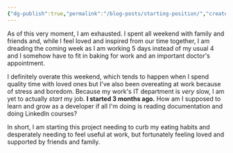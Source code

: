 ```yaml
---
{"dg-publish":true,"permalink":"/blog-posts/starting-position/","created":"2025-02-23T17:12:01.332+00:00"}
---
```


As of this very moment, I am exhausted. I spent all weekend with family and friends and, while I feel loved and inspired from our time together, I am dreading the coming week as I am working 5 days instead of my usual 4 and I somehow have to fit in baking for work and an important doctor's appointment. 

I definitely overate this weekend, which tends to happen when I spend quality time with loved ones but I've also been overeating at work because of stress and boredom. Because my work's IT department is *very* slow, I am yet to actually *start* my job. **I started 3 months ago.** How am I supposed to learn and grow as a developer if all I'm doing is reading documentation and doing LinkedIn courses?

In short, I am starting this project needing to curb my eating habits and desperately needing to feel useful at work, but fortunately feeling loved and supported by friends and family.